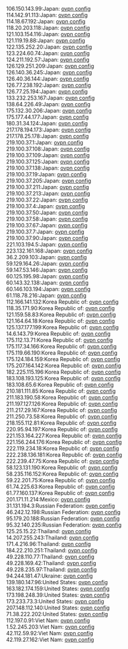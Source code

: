 106.150.143.99:Japan: [ovpn config](vpn/106_150_143_99.ovpn)  
114.142.91.113:Japan: [ovpn config](vpn/114_142_91_113.ovpn)  
114.18.67.192:Japan: [ovpn config](vpn/114_18_67_192.ovpn)  
118.20.203.118:Japan: [ovpn config](vpn/118_20_203_118.ovpn)  
121.103.154.116:Japan: [ovpn config](vpn/121_103_154_116.ovpn)  
121.119.19.88:Japan: [ovpn config](vpn/121_119_19_88.ovpn)  
122.135.252.20:Japan: [ovpn config](vpn/122_135_252_20.ovpn)  
123.224.60.74:Japan: [ovpn config](vpn/123_224_60_74.ovpn)  
124.211.192.57:Japan: [ovpn config](vpn/124_211_192_57.ovpn)  
126.129.251.209:Japan: [ovpn config](vpn/126_129_251_209.ovpn)  
126.140.36.245:Japan: [ovpn config](vpn/126_140_36_245.ovpn)  
126.40.36.144:Japan: [ovpn config](vpn/126_40_36_144.ovpn)  
126.77.238.192:Japan: [ovpn config](vpn/126_77_238_192.ovpn)  
126.77.25.194:Japan: [ovpn config](vpn/126_77_25_194.ovpn)  
133.232.253.167:Japan: [ovpn config](vpn/133_232_253_167.ovpn)  
138.64.226.49:Japan: [ovpn config](vpn/138_64_226_49.ovpn)  
175.132.30.206:Japan: [ovpn config](vpn/175_132_30_206.ovpn)  
175.177.44.177:Japan: [ovpn config](vpn/175_177_44_177.ovpn)  
180.31.34.124:Japan: [ovpn config](vpn/180_31_34_124.ovpn)  
217.178.194.173:Japan: [ovpn config](vpn/217_178_194_173.ovpn)  
217.178.25.178:Japan: [ovpn config](vpn/217_178_25_178.ovpn)  
219.100.37.1:Japan: [ovpn config](vpn/219_100_37_1.ovpn)  
219.100.37.108:Japan: [ovpn config](vpn/219_100_37_108.ovpn)  
219.100.37.109:Japan: [ovpn config](vpn/219_100_37_109.ovpn)  
219.100.37.125:Japan: [ovpn config](vpn/219_100_37_125.ovpn)  
219.100.37.138:Japan: [ovpn config](vpn/219_100_37_138.ovpn)  
219.100.37.19:Japan: [ovpn config](vpn/219_100_37_19.ovpn)  
219.100.37.205:Japan: [ovpn config](vpn/219_100_37_205.ovpn)  
219.100.37.211:Japan: [ovpn config](vpn/219_100_37_211.ovpn)  
219.100.37.213:Japan: [ovpn config](vpn/219_100_37_213.ovpn)  
219.100.37.22:Japan: [ovpn config](vpn/219_100_37_22.ovpn)  
219.100.37.4:Japan: [ovpn config](vpn/219_100_37_4.ovpn)  
219.100.37.50:Japan: [ovpn config](vpn/219_100_37_50.ovpn)  
219.100.37.58:Japan: [ovpn config](vpn/219_100_37_58.ovpn)  
219.100.37.67:Japan: [ovpn config](vpn/219_100_37_67.ovpn)  
219.100.37.7:Japan: [ovpn config](vpn/219_100_37_7.ovpn)  
219.100.37.90:Japan: [ovpn config](vpn/219_100_37_90.ovpn)  
221.103.194.5:Japan: [ovpn config](vpn/221_103_194_5.ovpn)  
223.132.161.168:Japan: [ovpn config](vpn/223_132_161_168.ovpn)  
36.2.209.103:Japan: [ovpn config](vpn/36_2_209_103.ovpn)  
59.129.164.26:Japan: [ovpn config](vpn/59_129_164_26.ovpn)  
59.147.53.146:Japan: [ovpn config](vpn/59_147_53_146.ovpn)  
60.125.195.98:Japan: [ovpn config](vpn/60_125_195_98.ovpn)  
60.143.32.138:Japan: [ovpn config](vpn/60_143_32_138.ovpn)  
60.146.103.194:Japan: [ovpn config](vpn/60_146_103_194.ovpn)  
61.118.78.216:Japan: [ovpn config](vpn/61_118_78_216.ovpn)  
112.166.141.132:Korea Republic of: [ovpn config](vpn/112_166_141_132.ovpn)  
118.35.171.90:Korea Republic of: [ovpn config](vpn/118_35_171_90.ovpn)  
121.159.58.83:Korea Republic of: [ovpn config](vpn/121_159_58_83.ovpn)  
121.164.64.18:Korea Republic of: [ovpn config](vpn/121_164_64_18.ovpn)  
125.137.177.199:Korea Republic of: [ovpn config](vpn/125_137_177_199.ovpn)  
14.6.143.79:Korea Republic of: [ovpn config](vpn/14_6_143_79.ovpn)  
175.112.13.71:Korea Republic of: [ovpn config](vpn/175_112_13_71.ovpn)  
175.117.34.166:Korea Republic of: [ovpn config](vpn/175_117_34_166.ovpn)  
175.119.66.190:Korea Republic of: [ovpn config](vpn/175_119_66_190.ovpn)  
175.124.184.159:Korea Republic of: [ovpn config](vpn/175_124_184_159.ovpn)  
175.207.164.142:Korea Republic of: [ovpn config](vpn/175_207_164_142.ovpn)  
182.225.115.196:Korea Republic of: [ovpn config](vpn/182_225_115_196.ovpn)  
183.108.193.125:Korea Republic of: [ovpn config](vpn/183_108_193_125.ovpn)  
183.108.65.6:Korea Republic of: [ovpn config](vpn/183_108_65_6.ovpn)  
210.181.111.85:Korea Republic of: [ovpn config](vpn/210_181_111_85.ovpn)  
211.183.190.58:Korea Republic of: [ovpn config](vpn/211_183_190_58.ovpn)  
211.197.127.126:Korea Republic of: [ovpn config](vpn/211_197_127_126.ovpn)  
211.217.29.167:Korea Republic of: [ovpn config](vpn/211_217_29_167.ovpn)  
211.250.73.58:Korea Republic of: [ovpn config](vpn/211_250_73_58.ovpn)  
218.155.112.81:Korea Republic of: [ovpn config](vpn/218_155_112_81.ovpn)  
220.95.94.197:Korea Republic of: [ovpn config](vpn/220_95_94_197.ovpn)  
221.153.164.227:Korea Republic of: [ovpn config](vpn/221_153_164_227.ovpn)  
221.156.244.176:Korea Republic of: [ovpn config](vpn/221_156_244_176.ovpn)  
222.119.234.18:Korea Republic of: [ovpn config](vpn/222_119_234_18.ovpn)  
222.238.136.181:Korea Republic of: [ovpn config](vpn/222_238_136_181.ovpn)  
222.239.47.75:Korea Republic of: [ovpn config](vpn/222_239_47_75.ovpn)  
58.123.131.190:Korea Republic of: [ovpn config](vpn/58_123_131_190.ovpn)  
58.235.116.152:Korea Republic of: [ovpn config](vpn/58_235_116_152.ovpn)  
59.22.201.75:Korea Republic of: [ovpn config](vpn/59_22_201_75.ovpn)  
61.74.225.63:Korea Republic of: [ovpn config](vpn/61_74_225_63.ovpn)  
61.77.160.137:Korea Republic of: [ovpn config](vpn/61_77_160_137.ovpn)  
201.171.11.214:Mexico: [ovpn config](vpn/201_171_11_214.ovpn)  
31.131.194.3:Russian Federation: [ovpn config](vpn/31_131_194_3.ovpn)  
46.242.12.198:Russian Federation: [ovpn config](vpn/46_242_12_198.ovpn)  
95.179.20.188:Russian Federation: [ovpn config](vpn/95_179_20_188.ovpn)  
95.32.140.235:Russian Federation: [ovpn config](vpn/95_32_140_235.ovpn)  
125.25.15.22:Thailand: [ovpn config](vpn/125_25_15_22.ovpn)  
14.207.255.243:Thailand: [ovpn config](vpn/14_207_255_243.ovpn)  
171.4.216.96:Thailand: [ovpn config](vpn/171_4_216_96.ovpn)  
184.22.210.251:Thailand: [ovpn config](vpn/184_22_210_251.ovpn)  
49.228.110.77:Thailand: [ovpn config](vpn/49_228_110_77.ovpn)  
49.228.169.42:Thailand: [ovpn config](vpn/49_228_169_42.ovpn)  
49.228.235.97:Thailand: [ovpn config](vpn/49_228_235_97.ovpn)  
94.244.181.47:Ukraine: [ovpn config](vpn/94_244_181_47.ovpn)  
139.180.147.96:United States: [ovpn config](vpn/139_180_147_96.ovpn)  
163.182.174.159:United States: [ovpn config](vpn/163_182_174_159.ovpn)  
173.198.248.39:United States: [ovpn config](vpn/173_198_248_39.ovpn)  
173.233.73.3:United States: [ovpn config](vpn/173_233_73_3.ovpn)  
207.148.112.140:United States: [ovpn config](vpn/207_148_112_140.ovpn)  
71.38.222.202:United States: [ovpn config](vpn/71_38_222_202.ovpn)  
112.197.0.91:Viet Nam: [ovpn config](vpn/112_197_0_91.ovpn)  
1.52.245.203:Viet Nam: [ovpn config](vpn/1_52_245_203.ovpn)  
42.112.59.92:Viet Nam: [ovpn config](vpn/42_112_59_92.ovpn)  
42.119.27.162:Viet Nam: [ovpn config](vpn/42_119_27_162.ovpn)  
